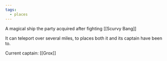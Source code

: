 ```yaml
---
tags:
  - places
---
```

A magical ship the party acquired after fighting [[Scurvy Bang]]

It can teleport over several miles, to places both it and its captain have been to.

Current captain: [[Grox]]
